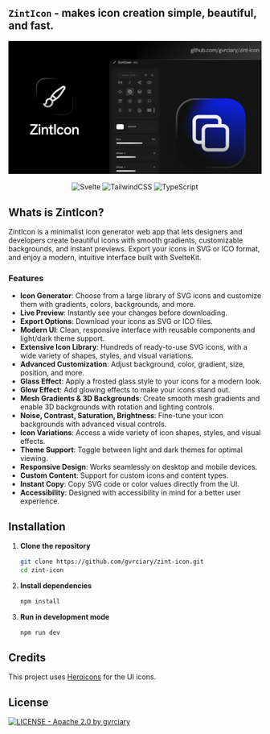 ## `ZintIcon` - makes icon creation simple, beautiful, and fast.

<div align="center">
<img src="static/og-image.png" width="650px">

![Svelte](https://img.shields.io/badge/Svelte-111111?style=for-the-badge&logo=svelte&logoColor=FF3E00)
![TailwindCSS](https://img.shields.io/badge/TailwindCSS-111111?style=for-the-badge&logo=tailwindcss&logoColor=38BDF8)
![TypeScript](https://img.shields.io/badge/TypeScript-111111?style=for-the-badge&logo=typescript&logoColor=3178C6)

</div>

## Whats is ZintIcon?

ZintIcon is a minimalist icon generator web app that lets designers and developers create beautiful icons with smooth gradients, customizable backgrounds, and instant previews. Export your icons in SVG or ICO format, and enjoy a modern, intuitive interface built with SvelteKit.

### Features

- **Icon Generator**: Choose from a large library of SVG icons and customize them with gradients, colors, backgrounds, and more.
- **Live Preview**: Instantly see your changes before downloading.
- **Export Options**: Download your icons as SVG or ICO files.
- **Modern UI**: Clean, responsive interface with reusable components and light/dark theme support.
- **Extensive Icon Library**: Hundreds of ready-to-use SVG icons, with a wide variety of shapes, styles, and visual variations.
- **Advanced Customization**: Adjust background, color, gradient, size, position, and more.
- **Glass Effect**: Apply a frosted glass style to your icons for a modern look.
- **Glow Effect**: Add glowing effects to make your icons stand out.
- **Mesh Gradients & 3D Backgrounds**: Create smooth mesh gradients and enable 3D backgrounds with rotation and lighting controls.
- **Noise, Contrast, Saturation, Brightness**: Fine-tune your icon backgrounds with advanced visual controls.
- **Icon Variations**: Access a wide variety of icon shapes, styles, and visual effects.
- **Theme Support**: Toggle between light and dark themes for optimal viewing.
- **Responsive Design**: Works seamlessly on desktop and mobile devices.
- **Custom Content**: Support for custom icons and content types.
- **Instant Copy**: Copy SVG code or color values directly from the UI.
- **Accessibility**: Designed with accessibility in mind for a better user experience.

## Installation

1. **Clone the repository**
   ```bash
   git clone https://github.com/gvrciary/zint-icon.git
   cd zint-icon
   ```

2. **Install dependencies**
   ```bash
   npm install
   ```

3. **Run in development mode**
    ```bash
    npm run dev
    ```

## Credits

This project uses [Heroicons](https://heroicons.com/) for the UI icons.

## License

[![LICENSE - Apache 2.0 by gvrciary](https://img.shields.io/badge/LICENSE-Apache%202.0-111111?style=for-the-badge&labelColor=111111&logo=open-source-initiative&logoColor=white)](LICENSE)
